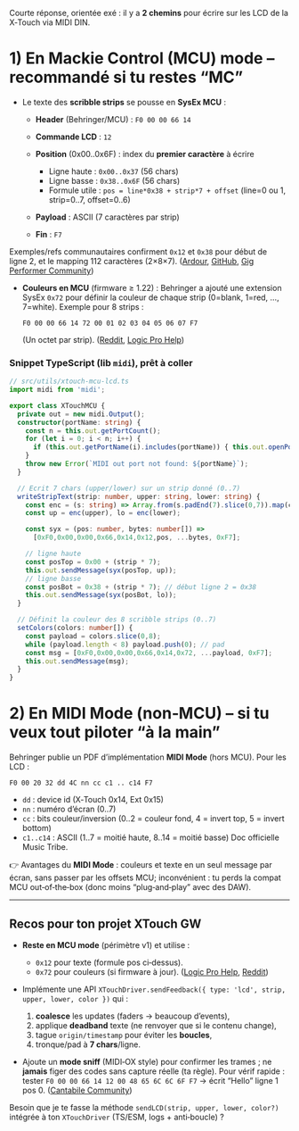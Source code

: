 Courte réponse, orientée exé : il y a **2 chemins** pour écrire sur les LCD de la X‑Touch via MIDI DIN.

# 1) En **Mackie Control (MCU) mode** – recommandé si tu restes “MC”

* Le texte des **scribble strips** se pousse en **SysEx MCU** :

  * **Header** (Behringer/MCU) : `F0 00 00 66 14`
  * **Commande LCD** : `12`
  * **Position** (0x00..0x6F) : index du **premier caractère** à écrire

    * Ligne haute : `0x00..0x37` (56 chars)
    * Ligne basse : `0x38..0x6F` (56 chars)
    * Formule utile : `pos = line*0x38 + strip*7 + offset` (line=0 ou 1, strip=0..7, offset=0..6)
  * **Payload** : ASCII (7 caractères par strip)
  * **Fin** : `F7`

Exemples/refs communautaires confirment `0x12` et `0x38` pour début de ligne 2, et le mapping 112 caractères (2×8×7). ([Ardour][1], [GitHub][2], [Gig Performer Community][3])

* **Couleurs en MCU** (firmware ≥ 1.22) : Behringer a ajouté une extension SysEx `0x72` pour définir la couleur de chaque strip (0=blank, 1=red, …, 7=white). Exemple pour 8 strips :

  ```
  F0 00 00 66 14 72 00 01 02 03 04 05 06 07 F7
  ```

  (Un octet par strip). ([Reddit][4], [Logic Pro Help][5])

### Snippet TypeScript (lib `midi`), prêt à coller

```ts
// src/utils/xtouch-mcu-lcd.ts
import midi from 'midi';

export class XTouchMCU {
  private out = new midi.Output();
  constructor(portName: string) {
    const n = this.out.getPortCount();
    for (let i = 0; i < n; i++) {
      if (this.out.getPortName(i).includes(portName)) { this.out.openPort(i); return; }
    }
    throw new Error(`MIDI out port not found: ${portName}`);
  }

  // Ecrit 7 chars (upper/lower) sur un strip donné (0..7)
  writeStripText(strip: number, upper: string, lower: string) {
    const enc = (s: string) => Array.from(s.padEnd(7).slice(0,7)).map(c => c.charCodeAt(0));
    const up = enc(upper), lo = enc(lower);

    const syx = (pos: number, bytes: number[]) =>
      [0xF0,0x00,0x00,0x66,0x14,0x12,pos, ...bytes, 0xF7];

    // ligne haute
    const posTop = 0x00 + (strip * 7);
    this.out.sendMessage(syx(posTop, up));
    // ligne basse
    const posBot = 0x38 + (strip * 7); // début ligne 2 = 0x38
    this.out.sendMessage(syx(posBot, lo));
  }

  // Définit la couleur des 8 scribble strips (0..7)
  setColors(colors: number[]) {
    const payload = colors.slice(0,8);
    while (payload.length < 8) payload.push(0); // pad
    const msg = [0xF0,0x00,0x00,0x66,0x14,0x72, ...payload, 0xF7];
    this.out.sendMessage(msg);
  }
}
```

# 2) En **MIDI Mode (non‑MCU)** – si tu veux tout piloter “à la main”

Behringer publie un PDF d’implémentation **MIDI Mode** (hors MCU). Pour les LCD :

```
F0 00 20 32 dd 4C nn cc c1 .. c14 F7
```

* `dd` : device id (X‑Touch 0x14, Ext 0x15)
* `nn` : numéro d’écran (0..7)
* `cc` : bits couleur/inversion (0..2 = couleur fond, 4 = invert top, 5 = invert bottom)
* `c1..c14` : ASCII (1..7 = moitié haute, 8..14 = moitié basse)
  Doc officielle Music Tribe.&#x20;

👉 Avantages du **MIDI Mode** : couleurs et texte en un seul message par écran, sans passer par les offsets MCU; inconvénient : tu perds la compat MCU out‑of‑the‑box (donc moins “plug‑and‑play” avec des DAW).

---

## Recos pour ton projet XTouch GW

* **Reste en MCU mode** (périmètre v1) et utilise :

  * `0x12` pour texte (formule pos ci‑dessus).
  * `0x72` pour couleurs (si firmware à jour). ([Logic Pro Help][5], [Reddit][4])

* Implémente une API `XTouchDriver.sendFeedback({ type: 'lcd', strip, upper, lower, color })` qui :

  1. **coalesce** les updates (faders → beaucoup d’events),
  2. applique **deadband** texte (ne renvoyer que si le contenu change),
  3. tague `origin/timestamp` pour éviter les **boucles**,
  4. tronque/pad à **7 chars**/ligne.

* Ajoute un **mode sniff** (MIDI‑OX style) pour confirmer les trames ; ne **jamais** figer des codes sans capture réelle (ta règle). Pour vérif rapide : tester `F0 00 00 66 14 12 00 48 65 6C 6C 6F F7` → écrit “Hello” ligne 1 pos 0. ([Cantabile Community][6])

Besoin que je te fasse la méthode `sendLCD(strip, upper, lower, color?)` intégrée à ton `XTouchDriver` (TS/ESM, logs + anti‑boucle) ?

[1]: https://discourse.ardour.org/t/a-report-about-x-touch-and-some-ideas/88128?utm_source=chatgpt.com "A report about X-Touch and some ideas"
[2]: https://github.com/Ardour/ardour/blob/master/libs/surfaces/mackie/surface.cc?utm_source=chatgpt.com "ardour/libs/surfaces/mackie/surface.cc at master"
[3]: https://community.gigperformer.com/t/icon-p1-m-a-new-very-interesting-small-control-surface/16394?page=2&utm_source=chatgpt.com "Icon P1-M: a new very interesting small control surface"
[4]: https://www.reddit.com/r/ableton/comments/1b7hefn/behringer_xtouch_color_scribble_strips/?utm_source=chatgpt.com "Behringer X-Touch color scribble strips? : r/ableton"
[5]: https://www.logicprohelp.com/forums/topic/151589-108-and-x-touch-controllers/?utm_source=chatgpt.com "10.8 and X-Touch Controllers"
[6]: https://community.cantabilesoftware.com/t/behringer-x-touch-integration/5529?utm_source=chatgpt.com "Behringer X-Touch integration - Related"
